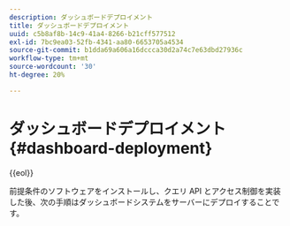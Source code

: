 ```yaml
---
description: ダッシュボードデプロイメント
title: ダッシュボードデプロイメント
uuid: c5b8af8b-14c9-41a4-8266-b21cff577512
exl-id: 7bc9ea03-52fb-4341-aa80-6653705a4534
source-git-commit: b1dda69a606a16dccca30d2a74c7e63dbd27936c
workflow-type: tm+mt
source-wordcount: '30'
ht-degree: 20%

---
```


# ダッシュボードデプロイメント{#dashboard-deployment}

{{eol}}

前提条件のソフトウェアをインストールし、クエリ API とアクセス制御を実装した後、次の手順はダッシュボードシステムをサーバーにデプロイすることです。
